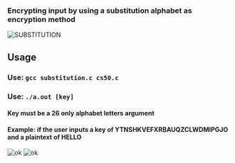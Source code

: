 <h3> Encrypting input by using a substitution alphabet as encryption method </h3>

![SUBSTITUTION](https://user-images.githubusercontent.com/77325667/138549796-476b5f06-37f6-4b8b-9d31-3113d7b99739.png)

<h2> Usage</h2>
<h3>  Use: <code>gcc substitution.c cs50.c </code> </h3>
<h3>  Use: <code>./a.out [key] </code> </h3> <h4> Key must be a 26 only alphabet letters argument </h4>

<h4> Example: if the user inputs a key of YTNSHKVEFXRBAUQZCLWDMIPGJO and a plaintext of HELLO</h4>

![ok](https://user-images.githubusercontent.com/77325667/138556411-f7a7ee42-24ed-47e5-93d1-02363c7ab703.png)
![ok](https://user-images.githubusercontent.com/77325667/138556427-11894d1e-fbd1-4aa6-9258-e1803549b481.png)
